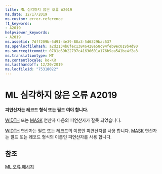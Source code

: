 ```yaml
---
title: ML 심각하지 않은 오류 A2019
ms.date: 12/17/2019
ms.custom: error-reference
f1_keywords:
- A2019
helpviewer_keywords:
- A2019
ms.assetid: 7dff209b-6d91-4e39-88a3-5d6329bac537
ms.openlocfilehash: a2d2134b6fec13846428e58c94feb9ec019b4d90
ms.sourcegitcommit: 0781c69b22797c41630601a176b9ea541be4f2a3
ms.translationtype: MT
ms.contentlocale: ko-KR
ms.lasthandoff: 12/20/2019
ms.locfileid: "75318022"
---
```

# <a name="ml-nonfatal-error-a2019"></a>ML 심각하지 않은 오류 A2019

**피연산자는 레코드 형식 또는 필드 여야 합니다.**

[WIDTH](operator-width.md) 또는 [MASK](operator-mask.md) 연산자 다음의 피연산자가 잘못 되었습니다.

[WIDTH](operator-width.md) 연산자는 필드 또는 레코드의 이름인 피연산자를 사용 합니다. [MASK](operator-mask.md) 연산자는 필드 또는 레코드 형식의 이름인 피연산자를 사용 합니다.

## <a name="see-also"></a>참조

[ML 오류 메시지](ml-error-messages.md)
